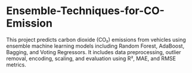 # Ensemble-Techniques-for-CO-Emission
This project predicts carbon dioxide (CO₂) emissions from vehicles using ensemble machine learning models including Random Forest, AdaBoost, Bagging, and Voting Regressors. It includes data preprocessing, outlier removal, encoding, scaling, and evaluation using R², MAE, and RMSE metrics.
